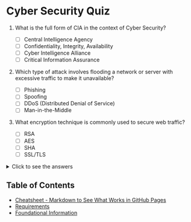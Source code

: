 # Cyber Security Quiz

1. What is the full form of CIA in the context of Cyber Security?

    - [ ] Central Intelligence Agency
    - [ ] Confidentiality, Integrity, Availability
    - [ ] Cyber Intelligence Alliance
    - [ ] Critical Information Assurance

2. Which type of attack involves flooding a network or server with excessive traffic to make it unavailable?

    - [ ] Phishing
    - [ ] Spoofing
    - [ ] DDoS (Distributed Denial of Service)
    - [ ] Man-in-the-Middle

3. What encryption technique is commonly used to secure web traffic?

    - [ ] RSA
    - [ ] AES
    - [ ] SHA
    - [ ] SSL/TLS

<!-- Add more questions as needed -->

<details>
  <summary>Click to see the answers</summary>
  <ol>
    <li>[x] Confidentiality, Integrity, Availability</li>
    <li>[x] DDoS (Distributed Denial of Service)</li>
    <li>[x] SSL/TLS</li>
  </ol>
</details>

## Table of Contents

- [Cheatsheet - Markdown to See What Works in GitHub Pages](/CheatsheetMarkdown.md)
- [Requirements](SecurityPlus/requirements.md)
- [Foundational Information](#foundational)